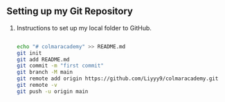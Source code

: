 ## Setting up my Git Repository

1. Instructions to set up my local folder to GitHub.

    ``` BASH

    echo "# colmaracademy" >> README.md
    git init
    git add README.md
    git commit -m "first commit"
    git branch -M main
    git remote add origin https://github.com/Liyyy9/colmaracademy.git
    git remote -v
    git push -u origin main
    
    ```